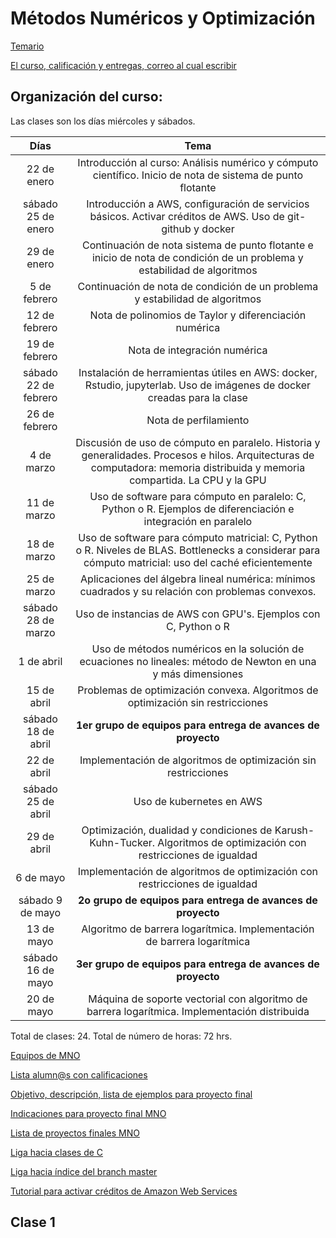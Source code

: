 # Métodos Numéricos y Optimización

[Temario](https://drive.google.com/file/d/19TA_wSrX-uYIotaQ4CINsU7mZyo5h45w/view?usp=sharing)

[El curso, calificación y entregas, correo al cual escribir](https://www.dropbox.com/s/j4duvz17oxm70ts/Curso_MNO.pdf?dl=0)


## Organización del curso:

Las clases son los días miércoles y sábados. 

| Días   | Tema                                                              |
| :--------:|:-----------------------------------------------------------------:|
| 22 de enero| Introducción al curso: Análisis numérico y cómputo científico. Inicio de nota de sistema de punto flotante| 
| sábado 25 de enero| Introducción a AWS, configuración de servicios básicos. Activar créditos de AWS. Uso de git-github y docker|
| 29 de enero|Continuación de nota sistema de punto flotante e inicio de nota de condición de un problema y estabilidad de algoritmos|
| 5 de febrero|Continuación de nota de condición de un problema y estabilidad de algoritmos|
|12 de febrero|Nota de polinomios de Taylor y diferenciación numérica|
|19 de febrero|Nota de integración numérica|
|sábado 22 de febrero|Instalación de herramientas útiles en AWS: docker, Rstudio, jupyterlab. Uso de imágenes de docker creadas para la clase|
|26 de febrero|Nota de perfilamiento|
|4 de marzo|Discusión de uso de cómputo en paralelo. Historia y generalidades. Procesos e hilos. Arquitecturas de computadora: memoria distribuida y memoria compartida. La CPU y la GPU|
|11 de marzo|Uso de software para cómputo en paralelo: C, Python o R. Ejemplos de diferenciación e integración en paralelo|
|18 de marzo|Uso de software para cómputo matricial: C, Python o R. Niveles de BLAS. Bottlenecks a considerar para cómputo matricial: uso del caché eficientemente|
|25 de marzo|Aplicaciones del álgebra lineal numérica: mínimos cuadrados y su relación con problemas convexos.| 
|sábado 28 de marzo|Uso de instancias de AWS con GPU's. Ejemplos con C, Python o R|
|1 de abril|Uso de métodos numéricos en la solución de ecuaciones no lineales: método de Newton en una y más dimensiones|
|15 de abril|Problemas de optimización convexa. Algoritmos de optimización sin restricciones|
|sábado 18 de abril|**1er grupo de equipos para entrega de avances de proyecto**|
|22 de abril|Implementación de algoritmos de optimización sin restricciones|
|sábado 25 de abril|Uso de kubernetes en AWS|
|29 de abril|Optimización, dualidad y condiciones de Karush-Kuhn-Tucker. Algoritmos de optimización con restricciones de igualdad|
|6 de mayo|Implementación de algoritmos de optimización con restricciones de igualdad|
|sábado 9 de mayo|**2o grupo de equipos para entrega de avances de proyecto**|
|13 de mayo|Algoritmo de barrera logarítmica. Implementación de barrera logarítmica|
|sábado 16 de mayo|**3er grupo de equipos para entrega de avances de proyecto**|
|20 de mayo|Máquina de soporte vectorial con algoritmo de barrera logarítmica. Implementación distribuida|

Total de clases: 24. Total de número de horas: 72 hrs.





[Equipos de MNO]()

[Lista alumn@s con calificaciones]()

[Objetivo, descripción, lista de ejemplos para proyecto final](proyecto_final)

[Indicaciones para proyecto final MNO](proyecto_final/indicaciones)

[Lista de proyectos finales MNO](proyecto_final/proyectos)

[Liga hacia clases de C](https://github.com/ITAM-DS/analisis-numerico-computo-cientifico/tree/master/C)

[Liga hacia índice del branch master](https://github.com/ITAM-DS/analisis-numerico-computo-cientifico/tree/master)

[Tutorial para activar créditos de Amazon Web Services](https://github.com/ITAM-DS/analisis-numerico-computo-cientifico/wiki/0.Activar-creditos-de-AWS)




## Clase 1


